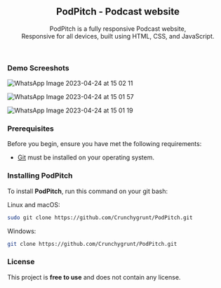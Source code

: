 <div align="center">
  

  <br />
  <br />
  

  <h2 align="center">PodPitch - Podcast website</h2>

PodPitch is a fully responsive Podcast website, <br />Responsive for all devices, built using HTML, CSS, and JavaScript.



</div>

<br />

### Demo Screeshots



![WhatsApp Image 2023-04-24 at 15 02 11](https://user-images.githubusercontent.com/81518268/233979476-09c42927-4776-49e8-bc3e-ebe0b06cc6a0.jpg)

![WhatsApp Image 2023-04-24 at 15 01 57](https://user-images.githubusercontent.com/81518268/233979565-0d0e6713-384d-4151-b15c-45f01de3638c.jpg)

![WhatsApp Image 2023-04-24 at 15 01 19](https://user-images.githubusercontent.com/81518268/233979672-61224b48-2f17-41b6-8d11-a0df11715a8a.jpg)

### Prerequisites



Before you begin, ensure you have met the following requirements:

* [Git](https://git-scm.com/downloads "Download Git") must be installed on your operating system.

### Installing PodPitch

To install **PodPitch**, run this command on your git bash:

Linux and macOS:

```bash
sudo git clone https://github.com/Crunchygrunt/PodPitch.git
```

Windows:

```bash
git clone https://github.com/Crunchygrunt/PodPitch.git
```


### License

This project is **free to use** and does not contain any license.
